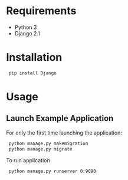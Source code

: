 # Requirements

* Python 3
* Django 2.1

# Installation 


```sh
 pip install Django

```

# Usage

## Launch Example Application

For only the first time launching the application:
```sh 
 python manage.py makemigration
 python manage.py migrate
```

To run application

```sh 
 python manage.py runserver 0:9090
```
